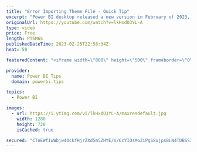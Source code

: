 ```yaml
---
title: "Error Importing Theme File - Quick Tip"
excerpt: "Power BI desktop released a new version in February of 2023, this feature breaks any custom properties observed when uploading a theme file into Power BI desktop.  This video show you how to use the PowerBI.tips theme generator to generate files without any errors.   Use the Theme generator https://themes.powerbi.tips"
originalUrl: https://youtube.com/watch?v=lkHxdO3YL-A
type: video
price: Free
length: PT5M6S
publishedDateTime: 2023-02-25T22:58:34Z
heat: 50

featuredContent: "<iframe width=\"800\" height=\"500\" frameborder=\"0\" src=\"https://www.youtube.com/embed/lkHxdO3YL-A\" allow=\"accelerometer; autoplay; encrypted-media; gyroscope; picture-in-picture\" allowfullscreen></iframe>"

provider:
  name: Power BI Tips
  domain: powerbi.tips

topics:
  - Power BI

images:
  - url: https://i.ytimg.com/vi/lkHxdO3YL-A/maxresdefault.jpg
    width: 1280
    height: 720
    isCached: true

secured: "CTnEWfIwWbjw4OckfHjrZXd5m5ZHYE/V/6cYIOsMoZiPgS8ujpsBLN4TDBSS3pfqfsWqEdWS+vlGMKhIb5VXTxJSjDciu9TliwcvDeluhe45+B8NRZ3Xnty4x3JKtrdyq+F4caoT8o65BjHY7zVzPCPylm6D8+8QMMaHeKQmpNUqnneVLRiv4tuSfehPP0UrchFA6sYzg2RaNHeK0RWKjM1qsUH3FFi8d0+4AogCTq94GBHgY6bsxNfTKX+twEs+pyV3NXxs3L1eNFQW5fFp1y5xit4ezSJt3D1bzQlzJYIEwpJ7vnscmC7YFMMAPCr144UUvMz9rcEaseu4EnNiyUx4r2t2QesvSED2uVn5rMSf9HWArz1YHIEFW66s2LZw0VoOJErCe1crnZ8U69VkvUkY06qhyXLDQOHTT3U9QWw=;cCTRXX/lO2p8S7UUytz/SQ=="
---
```


